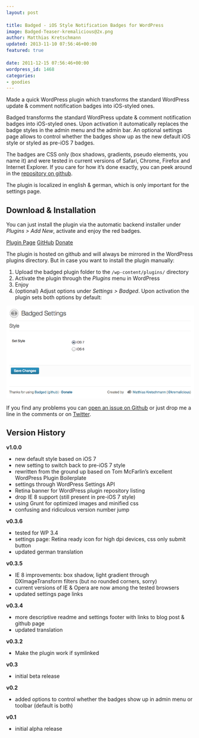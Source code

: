 ```yaml
---
layout: post

title: Badged - iOS Style Notification Badges for WordPress
image: Badged-Teaser-kremalicious@2x.png
author: Matthias Kretschmann
updated: 2013-11-10 07:56:46+00:00
featured: true

date: 2011-12-15 07:56:46+00:00
wordpress_id: 1468
categories:
- goodies
---
```


Made a quick WordPress plugin which transforms the standard WordPress update & comment notification badges into iOS-styled ones.

Badged transforms the standard WordPress update & comment notification badges into iOS-styled ones. Upon activation it automatically replaces the badge styles in the admin menu and the admin bar. An optional settings page allows to control whether the badges show up as the new default iOS style or styled as pre-iOS 7 badges.

The badges are CSS only (box shadows, gradients, pseudo elements, you name it) and were tested in current versions of Safari, Chrome, Firefox and Internet Explorer. If you care for how it’s done exactly, you can peek around in the [repository on github](https://github.com/kremalicious/Badged/).

The plugin is localized in english & german, which is only important for the settings page.

## Download & Installation

You can just install the plugin via the automatic backend installer under _Plugins > Add New_, activate and enjoy the red badges.

<p class="clearfix">
<a href="http://wordpress.org/extend/plugins/badged" class="btn btn-primary btn-block icon icon-wordpress-alt col2">Plugin Page</a> <a class="btn btn-primary btn-block icon icon-github-alt col2" href="https://github.com/kremalicious/Badged">GitHub</a> <a href="http://krlc.us/givecoffee" class="icon icon-heart btn btn-block col2">Donate</a>
</p>

The plugin is hosted on github and will always be mirrored in the WordPress plugins directory. But in case you want to install the plugin manually:

  1. Upload the badged plugin folder to the `/wp-content/plugins/` directory
  2. Activate the plugin through the _Plugins_ menu in WordPress
  3. Enjoy
  4. (optional) Adjust options under _Settings > Badged_. Upon activation the plugin sets both options by default:

![](/media/badged-settings.png)

If you find any problems you can [open an issue on Github](https://github.com/kremalicious/Badged/issues) or just drop me a line in the comments or on [Twitter](http://twitter.com/kremalicious).

## Version History

**v1.0.0**

  * new default style based on iOS 7
  * new setting to switch back to pre-iOS 7 style
  * rewritten from the ground up based on Tom McFarlin’s excellent WordPress Plugin Boilerplate
  * settings through WordPress Settings API
  * Retina banner for WordPress plugin repository listing
  * drop IE 8 support (still present in pre-iOS 7 style)
  * using Grunt for optimized images and minified css
  * confusing and ridiculous version number jump

**v0.3.6**

  * tested for WP 3.4
  * settings page: Retina ready icon for high dpi devices, css only submit button
  * updated german translation

**v0.3.5**

  * IE 8 improvements: box shadow, light gradient through DXImageTransform filters (but no rounded corners, sorry)
  * current versions of IE & Opera are now among the tested browsers
  * updated settings page links


**v0.3.4**

  * more descriptive readme and settings footer with links to blog post & github page
  * updated translation

**v0.3.2**

  * Make the plugin work if symlinked

**v0.3**

  * initial beta release


**v0.2**

  * added options to control whether the badges show up in admin menu or toolbar (default is both)

**v0.1**

  * initial alpha release

